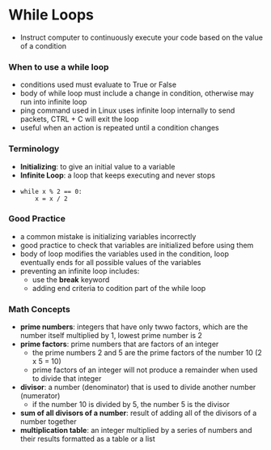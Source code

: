 # While Loops
- Instruct computer to continuously execute your code based on the value of a condition

### When to use a while loop
- conditions used must evaluate to True or False
- body of while loop must include a change in condition, otherwise may run into infinite loop
- ping command used in Linux uses infinite loop internally to send packets, CTRL + C will exit the loop
- useful when an action is repeated until a condition changes

### Terminology
- __Initializing__: to give an initial value to a variable
- __Infinite Loop__: a loop that keeps executing and never stops
*   ```
    while x % 2 == 0:
        x = x / 2
    ```

### Good Practice
- a common mistake is initializing variables incorrectly
- good practice to check that variables are initialized before using them
- body of loop modifies the variables used in the condition, loop eventually ends for all possible values of the variables
- preventing an infinite loop includes:
    * use the __break__ keyword
    * adding end criteria to codition part of the while loop

### Math Concepts
- __prime numbers__: integers that have only twwo factors, which are the number itself multiplied by 1, lowest prime number is 2
- __prime factors__: prime numbers that are factors of an integer
    * the prime numbers 2 and 5 are the prime factors of the number 10 (2 x 5 = 10)
    * prime factors of an integer will not produce a remainder when used to divide that integer
- __divisor__: a number (denominator) that is used to divide another number (numerator)
    * if the number 10 is divided by 5, the number 5 is the divisor
- __sum of all divisors of a number__: result of adding all of the divisors of a number together
- __multiplication table__: an integer multiplied by a series of numbers and their results formatted as a table or a list